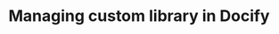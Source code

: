 ---
caption: Custom Library
title: Managing custom library in Docify
description: Creating reusable library components, plugins and themes in Docify
image: 
order: 8
---
